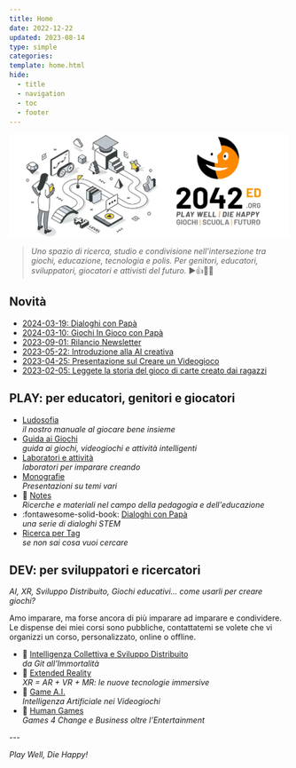 ```yaml
---
title: Home
date: 2022-12-22
updated: 2023-08-14
type: simple
categories: 
template: home.html 
hide:
  - title
  - navigation
  - toc
  - footer
---
```

![2042 logo](assets/logo/header_2042ed.webp)

> _Uno spazio di ricerca, studio e condivisione nell'intersezione tra giochi, educazione, tecnologia e polis. Per genitori, educatori, sviluppatori, giocatori e attivisti del futuro._
> ▶️👍🎲😊

## Novità

- [2024-03-19: Dialoghi con Papà](blog/category/dialoghi/)
- [2024-03-10: Giochi In Gioco con Papà](played/tags.md#ingiococonpapa)
- [2023-09-01: Rilancio Newsletter](https://2042.substack.com)
- [2023-05-22: Introduzione alla AI creativa](studio/monografie/generative-ai-intro.md)
- [2023-04-25: Presentazione sul Creare un Videogioco](studio/monografie/creare-un-videogioco.md)
- [2023-02-05: Leggete la storia del gioco di carte creato dai ragazzi](lab/jam/arkombat.md)

## PLAY: per educatori, genitori e giocatori
<div class="grid cards" markdown>

- [Ludosofia](studio/ludosofia/index.md)  
_il nostro manuale al giocare bene insieme_
- [Guida ai Giochi](played/index.md)  
_guida ai giochi, videogiochi e attività intelligenti_
- [Laboratori e attività](lab/index.md)  
_laboratori per imparare creando_
- [Monografie](studio/monografie/index.md)  
_Presentazioni su temi vari_
- 📖 [Notes](notes/index.md)  
_Ricerche e materiali nel campo della pedagogia e dell'educazione_
- :fontawesome-solid-book: [Dialoghi con Papà](blog/category/dialoghi/)  
_una serie di dialoghi STEM_
- [Ricerca per Tag](played/tags.md)  
*se non sai cosa vuoi cercare*  

</div>

## DEV: per sviluppatori e ricercatori
_AI, XR, Sviluppo Distribuito, Giochi educativi... come usarli per creare giochi?_

Amo imparare, ma forse ancora di più imparare ad imparare e condividere.  
Le dispense dei miei corsi sono pubbliche, contattatemi se volete che vi organizzi un corso, personalizzato, online o offline.

<div class="grid cards" markdown>

- 📖 [Intelligenza Collettiva e Sviluppo Distribuito](studio/game-dev/ci/index.md)  
_da Git all'Immortalità_
- 📖 [Extended Reality](studio/game-dev/xr/index.md)  
_XR = AR + VR + MR: le nuove tecnologie immersive_
- 📖 [Game A.I.](studio/game-dev/ai/index.md)  
_Intelligenza Artificiale nei Videogiochi_
- 📖 [Human Games](studio/game-dev/g4c/index.md)  
_Games 4 Change e Business oltre l’Entertainment_

</div>
---

_Play Well, Die Happy!_
